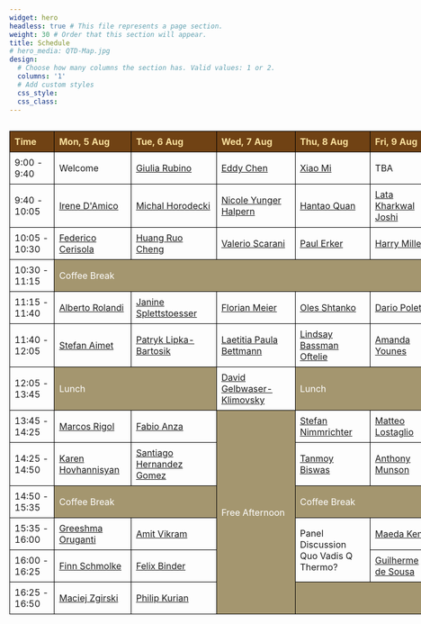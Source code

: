 ```yaml
---
widget: hero 
headless: true # This file represents a page section.
weight: 30 # Order that this section will appear.
title: Schedule
# hero_media: QTD-Map.jpg
design:
  # Choose how many columns the section has. Valid values: 1 or 2.
  columns: '1'
  # Add custom styles
  css_style:
  css_class:
---
```


  <style>
    .wide-table-container {
        width: 150%;
        max-width: 200%;
        overflow-x: auto; /* Ensures horizontal scroll if content overflows */
    }
    table {
        width: 100%;
        border-collapse: collapse;
    }

    th, td {
      border: 1px solid black;
      padding: 8px;
      text-align: left;
    }

    th {
      background-color: #704214;
      color: #f9e09e;
    }

    .break {
      background-color: rgba(127, 108, 52, 0.7);
      color: white; /* Set the font color to white */
    }
  </style>

<div class="wide-table-container">
  <table>
    <thead>
      <tr>
        <th>Time</th>
        <th>Mon, 5 Aug</th>
        <th>Tue, 6 Aug</th>
        <th>Wed, 7 Aug</th>
        <th>Thu, 8 Aug</th>
        <th>Fri, 9 Aug</th>
      </tr>
    </thead>
    <tbody>
      <tr>
        <td>9:00 - 9:40</td>
        <td>Welcome</td>
        <td><a href="/talk#giulia-rubino">Giulia Rubino</a></td>
        <td><a href="/talk#eddy-chen">Eddy Chen</a></td>
        <td><a href="/talk#xiao-mi">Xiao Mi</a></td>
        <td>TBA</td>
      </tr>
      <tr>
        <td>9:40 - 10:05</td>
        <td><a href="/talk#irene-damico">Irene D'Amico</a></td>
        <td><a href="/talk#michal-horodecki">Michal Horodecki</a></td>
        <td><a href="/talk#nicole-yunger-halpern">Nicole Yunger Halpern</a></td>
        <td><a href="/talk#hantao-quan">Hantao Quan</a></td>
        <td><a href="/talk#lata-kharkwal-joshi">Lata Kharkwal Joshi</a></td>
      </tr>
      <tr>
        <td>10:05 - 10:30</td>
        <td><a href="/talk#federico-cerisola">Federico Cerisola</a></td>
        <td><a href="/talk#huang-ruo-cheng">Huang Ruo Cheng</a></td>
        <td><a href="/talk#valerio-scarani">Valerio Scarani</a></td>
        <td><a href="/talk#paul-erker">Paul Erker</a></td>
        <td><a href="/talk#harry-miller">Harry Miller</a></td>
      </tr>
      <tr>
        <td>10:30 - 11:15</td>
        <td class="break" colspan="5">Coffee Break</td>
      </tr>
      <tr>
        <td>11:15 - 11:40</td>
        <td><a href="/talk#alberto-rolandi">Alberto Rolandi</a></td>
        <td><a href="/talk#janine-splettstoesser">Janine Splettstoesser</a></td>
        <td><a href="/talk#florian-meier">Florian Meier</a></td>
        <td><a href="/talk#oles-shtanko">Oles Shtanko</a></td>
        <td><a href="/talk#dario-poletti">Dario Poletti</a></td>
      </tr>
      <tr>
        <td>11:40 - 12:05</td>
        <td><a href="/talk#stefan-aimet">Stefan Aimet</a></td>
        <td><a href="/talk#patryk-lipka-bartosik">Patryk Lipka-Bartosik</a></td>
        <td><a href="/talk#laetitia-paula-bettmann">Laetitia Paula Bettmann</a></td>
        <td><a href="/talk#lindsay-bassman-oftelie">Lindsay Bassman Oftelie</a></td>
        <td><a href="/talk#amanda-younes">Amanda Younes</a></td>
      </tr>
      <tr>
        <td>12:05 - 13:45</td>
        <td class="break" colspan="2">Lunch</td>
        <td><a href="/talk#david-gelbwaser-klimovsky">David Gelbwaser-Klimovsky</a></td>
        <td class="break" colspan="2">Lunch</td>
      </tr>
      <tr>
        <td>13:45 - 14:25</td>
        <td><a href="/talk#marcos-rigol">Marcos Rigol</a></td>
        <td><a href="/talk#fabio-anza">Fabio Anza</a></td>
        <td class="break" rowspan="6">Free Afternoon</td>
        <td><a href="/talk#stefan-nimmrichter">Stefan Nimmrichter</a></td>
        <td><a href="/talk#matteo-lostaglio">Matteo Lostaglio</a></td>
      </tr>
      <tr>
        <td>14:25 - 14:50</td>
        <td><a href="/talk#karen-hovhannisyan">Karen Hovhannisyan</a></td>
        <td><a href="/talk#santiago-hernandez-gomez">Santiago Hernandez Gomez</a></td>
        <td><a href="/talk#tanmoy-biswas">Tanmoy Biswas</a></td>
        <td><a href="/talk#anthony-munson">Anthony Munson</a></td>
      </tr>
      <tr>
        <td>14:50 - 15:35</td>
        <td class="break" colspan="2">Coffee Break</td>
        <td class="break" colspan="2">Coffee Break</td>
      </tr>
      <tr>
        <td>15:35 - 16:00</td>
        <td><a href="/talk#greeshma-oruganti">Greeshma Oruganti</a></td>
        <td><a href="/talk#amit-vikram">Amit Vikram</a></td>
        <td rowspan="2">Panel Discussion<br>Quo Vadis Q Thermo?</td>
        <td><a href="/talk#maeda-kenji">Maeda Kenji</a></td>
      </tr>
      <tr>
        <td>16:00 - 16:25</td>
        <td><a href="/talk#finn-schmolke">Finn Schmolke</a></td>
        <td><a href="/talk#felix-binder">Felix Binder</a></td>
        <td><a href="/talk#guilherme-de-sousa">Guilherme de Sousa</a></td>
      </tr>
      <tr>
        <td>16:25 - 16:50</td>
        <td><a href="/talk#maciej-zgirski">Maciej Zgirski</a></td>
        <td><a href="/talk#philip-kurian">Philip Kurian</a></td>
        <td class="break" colspan="2"></td>
      </tr>
    </tbody>
  </table>
</div>
